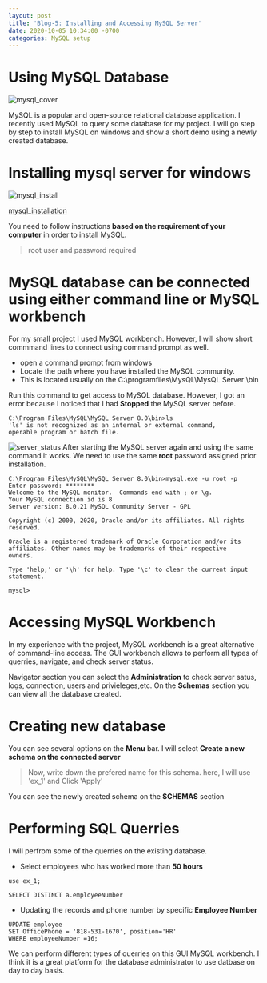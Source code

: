```yaml
---
layout: post
title: 'Blog-5: Installing and Accessing MySQL Server'
date: 2020-10-05 10:34:00 -0700
categories: MySQL setup
---
```


# Using MySQL Database
![mysql_cover](/assets/images/blog_5/mysql_cover.png)

MySQL is a popular and open-source relational database application. I recently used MySQL to query some database for
my project. 
I will go step by step to install MySQL on windows and show a short demo using a newly created database. 

# Installing mysql server for windows
![mysql_install](/assets/images/blog_5/mysql_installer.png)

[mysql_installation](https://dev.mysql.com/downloads/windows/installer/8.0.html)

You need to follow instructions **based on the requirement of your computer** in order to install MySQL.

> root user and password required

# MySQL database can be connected using either command line or MySQL workbench
For my small project I used MySQL workbench. However, I will show short commmand lines to connect using command prompt as well.

* open a command prompt from windows
* Locate the path where you have installed the MySQL community.
* This is located usually on the C:\programfiles\MysQL\MysQL Server <version>\bin

Run this command to get access to MySQL database. However, I got an error because I noticed that I had **Stopped** the MySQL server before.

```
C:\Program Files\MySQL\MySQL Server 8.0\bin>ls
'ls' is not recognized as an internal or external command,
operable program or batch file.

```

![server_status](/assets/images/blog_5/server_status.png)
After starting the MySQL server again and using the same command it works. We need to use the same **root** password assigned prior installation.


```
C:\Program Files\MySQL\MySQL Server 8.0\bin>mysql.exe -u root -p
Enter password: ********
Welcome to the MySQL monitor.  Commands end with ; or \g.
Your MySQL connection id is 8
Server version: 8.0.21 MySQL Community Server - GPL

Copyright (c) 2000, 2020, Oracle and/or its affiliates. All rights reserved.

Oracle is a registered trademark of Oracle Corporation and/or its
affiliates. Other names may be trademarks of their respective
owners.

Type 'help;' or '\h' for help. Type '\c' to clear the current input statement.

mysql>
```
# Accessing MySQL Workbench

In my experience with the project, MySQL workbench is a great alternative of command-line access. The GUI workbench
allows to perform all types of querries, navigate, and check server status.

Navigator section you can select the **Administration** to check server satus, logs, connection, users and privieleges,etc. 
On the **Schemas** section you can view all the database created. 

# Creating new database

You can see several options on the **Menu** bar.
I will select **Create a new schema on the connected server**
> Now, write down the prefered name for this schema. here, I will use 'ex_1' and Click 'Apply'

You can see the newly created schema on the **SCHEMAS** section

# Performing SQL Querries

I will perfrom some of the querries on the existing database.

* Select employees who has worked more than **50 hours**

```
use ex_1;

SELECT DISTINCT a.employeeNumber

```

* Updating the records and phone number by specific **Employee Number**
```
UPDATE employee
SET OfficePhone = '818-531-1670', position='HR'
WHERE employeeNumber =16;
```

We can perform different types of querries on this GUI MySQL workbench. I think it is a great platform 
for the database administrator to use datbase on day to day basis.
